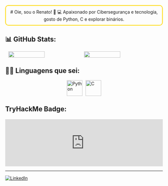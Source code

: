 <div style="border: 2px solid #FFD700; border-radius: 10px; padding: 10px; text-align: center;">
  # Oie, sou o Renato! 👋  
  💻 Apaixonado por Cibersegurança e tecnologia, gosto de Python, C e explorar binários. 
</div>

## 📊 GitHub Stats:
<div style="display: flex; justify-content: center; align-items: center;">
  <img src="https://github-readme-stats.vercel.app/api?username=rendaperbyte&show_icons=true&theme=dark&border_color=FFD700" width="48%"/>
  <img src="https://github-readme-stats.vercel.app/api/top-langs/?username=rendaperbyte&layout=compact&theme=dark&border_color=FFD700" width="48%"/>
</div>

## 🧑‍💻 Linguagens que sei:
<div style="display: flex; justify-content: center; align-items: center; gap: 10px;">
  <img src="https://upload.wikimedia.org/wikipedia/commons/c/c3/Python-logo-notext.svg" alt="Python" width="50" />
  <img src="https://upload.wikimedia.org/wikipedia/commons/4/44/C_Logo.png" alt="C" width="50" />
</div>

## TryHackMe Badge:
<div style="display: flex; justify-content: center; align-items: center; margin-top: 20px;">
  <iframe src="https://tryhackme.com/api/v2/badges/public-profile?userpublicid=4248013" style="border: none;" width="100%" height="150px"></iframe>
</div>

---

[![LinkedIn](https://img.shields.io/badge/-LinkedIn-blue?style=flat&logo=Linkedin&logoColor=white)](https://www.linkedin.com/in/renato-sailer-a808aa300/)


